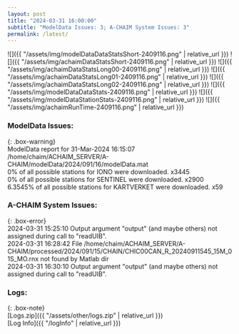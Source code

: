 ```yaml
---
layout: post
title: "2024-03-31 16:00:00"
subtitle: "ModelData Issues: 3; A-CHAIM System Issues: 3"
permalink: /latest/
---
```


![]({{ "/assets/img/modelDataDataStatsShort-2409116.png" | relative_url }})
![]({{ "/assets/img/achaimDataStatsShort-2409116.png" | relative_url }})
![]({{ "/assets/img/achaimDataStatsLong00-2409116.png" | relative_url }})
![]({{ "/assets/img/achaimDataStatsLong01-2409116.png" | relative_url }})
![]({{ "/assets/img/achaimDataStatsLong02-2409116.png" | relative_url }})
![]({{ "/assets/img/modelDataDataStats-2409116.png" | relative_url }})
![]({{ "/assets/img/modelDataStationStats-2409116.png" | relative_url }})
![]({{ "/assets/img/achaimRunTime-2409116.png" | relative_url }})


### ModelData Issues:  
  
{: .box-warning}  
 ModelData report for 31-Mar-2024 16:15:07   
 /home/chaim/ACHAIM_SERVER/A-CHAIM/modelData/2024/091/16/modelData.mat   
 0% of all possible stations for IONO were downloaded. x3445   
 0% of all possible stations for SENTINEL were downloaded. x2900   
 6.3545% of all possible stations for KARTVERKET were downloaded. x59   
  
### A-CHAIM System Issues:  
  
{: .box-error}  
2024-03-31 15:25:10 Output argument "output" (and maybe others) not assigned during call to "readUIB".  
2024-03-31 16:28:42 File /home/chaim/ACHAIM_SERVER/A-CHAIM/processed/2024/091/15/CHAIN/CHIC00CAN_R_20240911545_15M_01S_MO.rnx not found by Matlab dir  
2024-03-31 16:30:10 Output argument "output" (and maybe others) not assigned during call to "readUIB".  

### Logs:  
  
{: .box-note}  
[Logs.zip]({{ "/assets/other/logs.zip" | relative_url }})  
[Log Info]({{ "/logInfo" | relative_url }})  
